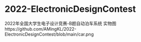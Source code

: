# 2022-ElectronicDesignContest
2022年全国大学生电子设计竞赛-B题自动泊车系统
实物图https://github.com/AMingKL/2022-ElectronicDesignContest/blob/main/car.png
